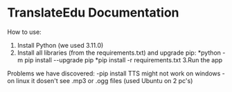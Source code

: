 # TranslateEdu Documentation
 How to use:
 1. Install Python (we used 3.11.0)
 2. Install all libraries (from the requirements.txt) and upgrade pip:
    *python -m pip install --upgrade pip
    *pip install -r requirements.txt
3.Run the app



Problems we have discovered:
 -pip install TTS might not work on windows 
 -on linux it dosen't see .mp3 or .ogg files (used Ubuntu on 2 pc's)

